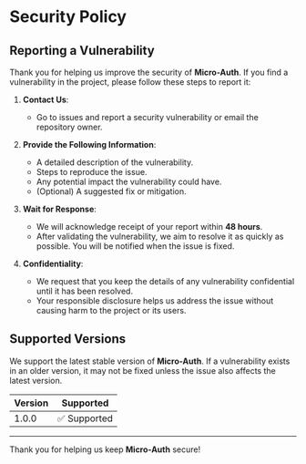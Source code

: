 # Security Policy

## Reporting a Vulnerability

Thank you for helping us improve the security of **Micro-Auth**. If you find a vulnerability in the project, please
follow these steps to report it:

1. **Contact Us**:

   - Go to issues and report a security vulnerability or email the repository owner.

2. **Provide the Following Information**:

   - A detailed description of the vulnerability.
   - Steps to reproduce the issue.
   - Any potential impact the vulnerability could have.
   - (Optional) A suggested fix or mitigation.

3. **Wait for Response**:

   - We will acknowledge receipt of your report within **48 hours**.
   - After validating the vulnerability, we aim to resolve it as quickly as possible. You will be notified when the
     issue is fixed.

4. **Confidentiality**:
   - We request that you keep the details of any vulnerability confidential until it has been resolved.
   - Your responsible disclosure helps us address the issue without causing harm to the project or its users.

## Supported Versions

We support the latest stable version of **Micro-Auth**. If a vulnerability exists in an older version, it may not be
fixed unless the issue also affects the latest version.

| Version | Supported    |
| ------- | ------------ |
| 1.0.0   | ✅ Supported |

---

Thank you for helping us keep **Micro-Auth** secure!
